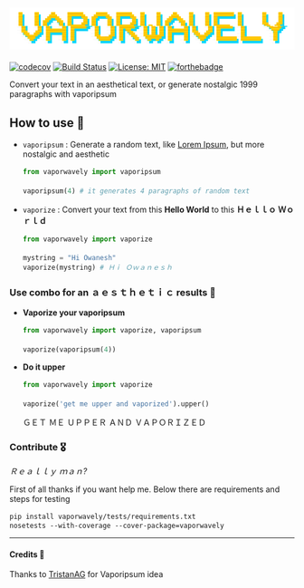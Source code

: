 ![Vaporwavely](https://raw.githubusercontent.com/Owanesh/vaporwavely/master/logo.png)
---
[![codecov](https://codecov.io/gh/Owanesh/vaporwavely/branch/master/graph/badge.svg)](https://codecov.io/gh/Owanesh/vaporwavely)  [![Build Status](https://travis-ci.org/Owanesh/vaporwavely.svg?branch=master)](https://travis-ci.org/Owanesh/vaporwavely)  [![License: MIT](https://img.shields.io/badge/License-MIT-blue.svg)](https://github.com/Owanesh/italian-vip-says/blob/master/LICENSE) [![forthebadge](http://forthebadge.com/images/badges/made-with-python.svg)](http://forthebadge.com)


Convert your text in an aesthetical text, or generate nostalgic 1999 paragraphs with vaporipsum


## How to use 👾


- `vaporipsum` : Generate a random text, like [Lorem Ipsum](https://www.lipsum.com/), but more nostalgic and aesthetic

    ```py
    from vaporwavely import vaporipsum

    vaporipsum(4) # it generates 4 paragraphs of random text
    ```


- `vaporize` : Convert your text from this **Hello World** to this **Ｈｅｌｌｏ Ｗｏｒｌｄ**

    ```py
    from vaporwavely import vaporize

    mystring = "Hi Owanesh"
    vaporize(mystring) # Ｈｉ Ｏｗａｎｅｓｈ
    ```
### Use combo for an ａｅｓｔｈｅｔｉｃ results 🦄

- **Vaporize your vaporipsum**

    ```py
    from vaporwavely import vaporize, vaporipsum

    vaporize(vaporipsum(4))
    ```
- **Do it upper**
    ```py
    from vaporwavely import vaporize

    vaporize('get me upper and vaporized').upper()
    ```
    ＧＥＴ ＭＥ ＵＰＰＥＲ ＡＮＤ ＶＡＰＯＲＩＺＥＤ

### Contribute 🎖
*Ｒｅａｌｌｙ ｍａｎ?*

First of all thanks if you want help me. Below there are requirements and steps for testing

    pip install vaporwavely/tests/requirements.txt
    nosetests --with-coverage --cover-package=vaporwavely


---
#### Credits 🙏
Thanks to [TristanAG](https://github.com/TristanAG/vaporipsum) for Vaporipsum idea

